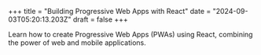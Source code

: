 +++
title = "Building Progressive Web Apps with React"
date = "2024-09-03T05:20:13.203Z"
draft = false
+++

  Learn how to create Progressive Web Apps (PWAs) using React, combining the power of web and mobile applications.
        